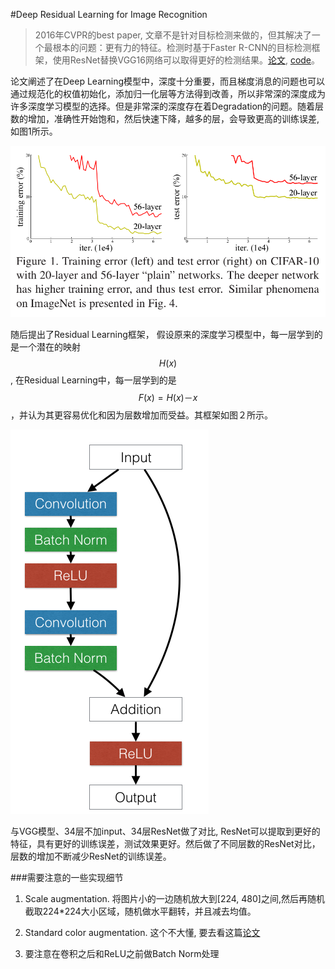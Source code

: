 #Deep Residual Learning for Image Recognition
> 2016年CVPR的best paper, 文章不是针对目标检测来做的，但其解决了一个最根本的问题：更有力的特征。检测时基于Faster R-CNN的目标检测框架，使用ResNet替换VGG16网络可以取得更好的检测结果。[论文](http://www.cv-foundation.org/openaccess/content_cvpr_2016/papers/He_Deep_Residual_Learning_CVPR_2016_paper.pdf), [code](https://github.com/KaimingHe/deep-residual-networks#third-party-re-implementations)。

论文阐述了在Deep Learning模型中，深度十分重要，而且梯度消息的问题也可以通过规范化的权值初始化，添加归一化层等方法得到改善，所以非常深的深度成为许多深度学习模型的选择。但是非常深的深度存在着Degradation的问题。随着层数的增加，准确性开始饱和，然后快速下降，越多的层，会导致更高的训练误差, 如图1所示。

![img](image/ResNet/ResNet-fig1.png)

随后提出了Residual Learning框架， 假设原来的深度学习模型中，每一层学到的是一个潜在的映射$$H(x)$$ , 在Residual Learning中，每一层学到的是$$F(x) = H(x) － x $$，并认为其更容易优化和因为层数增加而受益。其框架如图２所示。

![img](image/ResNet/resnets_2.png)

与VGG模型、34层不加input、34层ResNet做了对比, ResNet可以提取到更好的特征，具有更好的训练误差，测试效果更好。然后做了不同层数的ResNet对比，层数的增加不断减少ResNet的训练误差。

###需要注意的一些实现细节

1. Scale augmentation. 将图片小的一边随机放大到[224, 480]之间,然后再随机截取224*224大小区域，随机做水平翻转，并且减去均值。

2. Standard color augmentation. 这个不大懂, 要去看这篇[论文](http://papers.nips.cc/paper/4824-imagenet-classification-with-deep-convolutional-neural-networks.pdf)

3. 要注意在卷积之后和ReLU之前做Batch Norm处理

